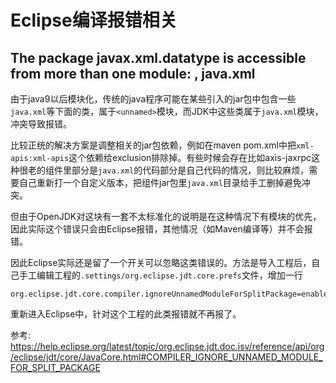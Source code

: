 # Eclipse编译报错相关

## The package javax.xml.datatype is accessible from more than one module: <unnamed>, java.xml

由于java9以后模块化，传统的java程序可能在某些引入的jar包中包含一些`java.xml`等下面的类，属于`<unnamed>`模块，而JDK中这些类属于`java.xml`模块，冲突导致报错。

比较正统的解决方案是调整相关的jar包依赖，例如在maven pom.xml中把`xml-apis:xml-apis`这个依赖给exclusion排除掉。有些时候会存在比如axis-jaxrpc这种很老的组件里部分是`java.xml`的代码部分是自己代码的情况，则比较麻烦，需要自己重新打一个自定义版本，把组件jar包里`java.xml`目录给手工删掉避免冲突。

但由于OpenJDK对这块有一套不太标准化的说明是在这种情况下有模块的优先，因此实际这个错误只会由Eclipse报错，其他情况（如Maven编译等）并不会报错。

因此Eclipse实际还是留了一个开关可以忽略这类错误的。方法是导入工程后，自己手工编辑工程的`.settings/org.eclipse.jdt.core.prefs`文件，增加一行

```
org.eclipse.jdt.core.compiler.ignoreUnnamedModuleForSplitPackage=enabled
```

重新进入Eclipse中，针对这个工程的此类报错就不再报了。

参考: <https://help.eclipse.org/latest/topic/org.eclipse.jdt.doc.isv/reference/api/org/eclipse/jdt/core/JavaCore.html#COMPILER_IGNORE_UNNAMED_MODULE_FOR_SPLIT_PACKAGE>
